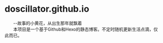 # doscillator.github.io

&emsp;&emsp;--故事的小黄花，从出生那年就飘着<br>
&emsp;&emsp;本项目是一个基于Github和Hexo的静态博客。不定时随机更新生活点滴，仅此而已。


